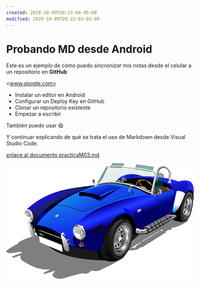 ```yaml
---
created: 2020-10-09T20:13:04-05:00
modified: 2020-10-09T20:22:03-05:00
---
```


# Probando MD desde Android

Este es un ejemplo de cómo puedo *sincronizar* mis notas desde el celular a un repositorio en **GitHub**

<www.google.com>

* Instalar un editor en Android
* Configurar un Deploy Key en GitHub
* Clonar un repositorio existente
* Empezar a escribir

También puedo usar :smile:

Y continuar explicando de qué se trata el uso de Markdown desde Visual Studio Code.

[enlace al documento practicaM03.md](/practicaM03_curso.html)

![imagen01](img/auto.png "Automovil del año")
